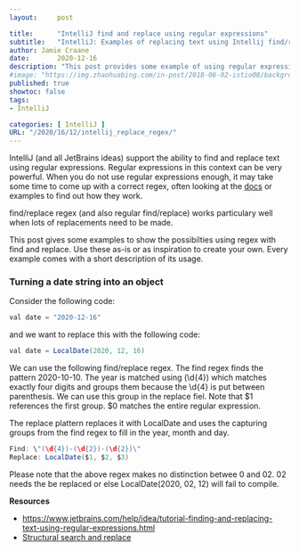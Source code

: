 ```yaml
---
layout:     post

title:      "IntelliJ find and replace using regular expressions"
subtitle:   "IntelliJ: Examples of replacing text using Intellij find/replace with regular expressions"
author: Jamie Craane
date:       2020-12-16
description: "This post provides some example of using regular expressions with IntelliJ find and replace function."
#image: "https://img.zhaohuabing.com/in-post/2018-06-02-istio08/background.jpg"
published: true
showtoc: false
tags:
- IntelliJ

categories: [ IntelliJ ]
URL: "/2020/16/12/intellij_replace_regex/" 
---
```

IntelliJ (and all JetBrains ideas) support the ability to find and replace text using regular expressions. Regular expressions in this context can be very powerful. When you do not use regular expressions enough, it may take some time to come up with a correct regex, often looking at the [docs](https://www.jetbrains.com/help/idea/tutorial-finding-and-replacing-text-using-regular-expressions.html) or examples to find out how they work.

find/replace regex (and also regular find/replace) works particulary well when lots of replacements need to be made. 

This post gives some examples to show the possibilties using regex with find and replace. Use these as-is or as inspiration to create your own. Every example comes with a short description of its usage.
 
### Turning a date string into an object

Consider the following code:

```java
val date = "2020-12-16"
```

and we want to replace this with the following code:


```java
val date = LocalDate(2020, 12, 16)
```

We can use the following find/replace regex. The find regex finds the pattern 2020-10-10. The year is matched using (\d{4}) which matches exactly four digits and groups them because the \d{4} is put between parenthesis. We can use this group in the replace fiel. Note that $1 references the first group. $0 matches the entire regular expression.

The replace plattern replaces it with LocalDate and uses the capturing groups from the find regex to fill in the year, month and day.

```java
Find: \"(\d{4})-(\d{2})-(\d{2})\"
Replace: LocalDate($1, $2, $3)
```

Please note that the above regex makes no distinction betwee 0 and 02. 02 needs the be replaced or else LocalDate(2020, 02, 12) will fail to compile.

**Resources**
- https://www.jetbrains.com/help/idea/tutorial-finding-and-replacing-text-using-regular-expressions.html
- [Structural search and replace](/2014/02/08/intellij_structural/)
